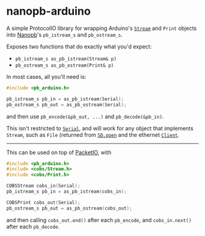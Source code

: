 nanopb-arduino
==============

A simple ProtocolIO library for wrapping Arduino's [`Stream`](https://www.arduino.cc/en/Reference/Stream) and `Print`
objects into [Nanopb](https://koti.kapsi.fi/jpa/nanopb/)'s `pb_istream_s` and `pb_ostream_s`.

Exposes two functions that do exactly what you'd expect:

* `pb_istream_s as_pb_istream(Stream& p)`
* `pb_ostream_s as_pb_ostream(Print& p)`

In most cases, all you'll need is:

```c++
#include <pb_arduino.h>

pb_istream_s pb_in = as_pb_istream(Serial);
pb_ostream_s pb_out = as_pb_ostream(Serial);
```

and then use `pb_encode(&pb_out, ...)` and `pb_decode(&pb_in)`.

This isn't restricted to [`Serial`](https://www.arduino.cc/en/reference/serial), and will work for any object that implements
`Stream`, such as `File` (returned from [`SD.open`](https://www.arduino.cc/en/Reference/SDopen) and the ethernet [`Client`](https://www.arduino.cc/en/Reference/ClientConstructor).

---

This can be used on top of [PacketIO](https://github.com/eric-wieser/packet-io), with

```c++
#include <pb_arduino.h>
#include <cobs/Stream.h>
#include <cobs/Print.h>

COBSStream cobs_in(Serial);
pb_istream_s pb_in = as_pb_istream(cobs_in);

COBSPrint cobs_out(Serial);
pb_ostream_s pb_out = as_pb_ostream(cobs_out);
```

and then calling `cobs_out.end()` after each `pb_encode`, and `cobs_in.next()` after each `pb_decode`.
